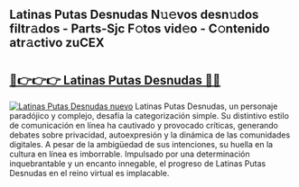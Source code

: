 ## Latinas Putas Desnudas N𝚞𝚎vos desn𝚞dos filtr𝚊dos - Parts-Sjc F𝚘tos vid𝚎o - C𝚘ntenido atr𝚊ctivo zuCEX

# <h2><a href="http://mb4cyg.tromn.icu/?c=Latinas+Putas+Desnudas">🔗👉👉👉 Latinas Putas Desnudas 🔗🔗</a></h2>

[![Latinas Putas Desnudas nuevo](https://i.imgur.com/pEAQMta.gif)](http://mb4cyg.tromn.icu/?c=Latinas+Putas+Desnudas)
Latinas Putas Desnudas, un personaje paradójico y complejo, desafía la categorización simple. Su distintivo estilo de comunicación en línea ha cautivado y provocado críticas, generando debates sobre privacidad, autoexpresión y la dinámica de las comunidades digitales. A pesar de la ambigüedad de sus intenciones, su huella en la cultura en línea es imborrable. Impulsado por una determinación inquebrantable y un encanto innegable, el progreso de Latinas Putas Desnudas en el reino virtual es implacable.
